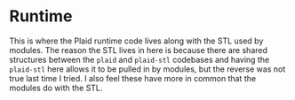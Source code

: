 # Runtime

This is where the Plaid runtime code lives along with the STL used by modules. The reason the STL lives in here is because there are shared structures between the `plaid` and `plaid-stl` codebases and having the `plaid-stl` here allows it to be pulled in by modules, but the reverse was not true last time I tried. I also feel these have more in common that the modules do with the STL.
